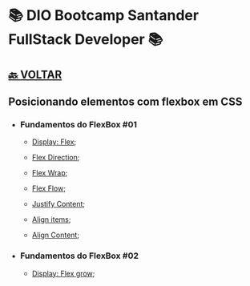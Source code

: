 # 📚 DIO Bootcamp Santander FullStack Developer 📚

## [🔙 **VOLTAR**](../../../../../)

## **Posicionando elementos com flexbox em CSS**

- ### **Fundamentos do FlexBox #01**

  - [Display: Flex](/Santader-Bootcamp-Fullstack-Developer/Exercicios/Modulo-2/flexboxPraticas/0-display-flex.html);

  - [Flex Direction](/Santader-Bootcamp-Fullstack-Developer/Exercicios/Modulo-2/flexboxPraticas/1-flex-direction.html);

  - [Flex Wrap](/Santader-Bootcamp-Fullstack-Developer/Exercicios/Modulo-2/flexboxPraticas/2-flex-wrap.html);

  - [Flex Flow](/Santader-Bootcamp-Fullstack-Developer/Exercicios/Modulo-2/flexboxPraticas/3-flex-flow.html);

  - [Justify Content](/Santader-Bootcamp-Fullstack-Developer/Exercicios/Modulo-2/flexboxPraticas/4-justify-content.html);

  - [Align items](/Santader-Bootcamp-Fullstack-Developer/Exercicios/Modulo-2/flexboxPraticas/5-align-items.html);

  - [Align Content](/Santader-Bootcamp-Fullstack-Developer/Exercicios/Modulo-2/flexboxPraticas/6-align-content.html);

- ### **Fundamentos do FlexBox #02**

  - [Display: Flex grow](/Santader-Bootcamp-Fullstack-Developer/Exercicios/Modulo-2/flexboxPraticas/7-flex-grow.html);
